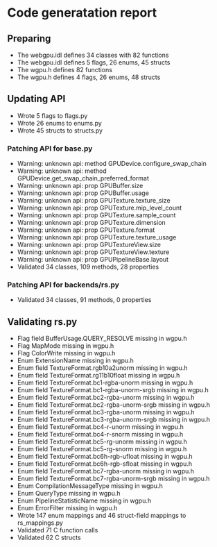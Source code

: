 # Code generatation report
## Preparing
*  The webgpu.idl defines 34 classes with 82 functions
*  The webgpu.idl defines 5 flags, 26 enums, 45 structs
*  The wgpu.h defines 82 functions
*  The wgpu.h defines 4 flags, 26 enums, 48 structs
## Updating API
*  Wrote 5 flags to flags.py
*  Wrote 26 enums to enums.py
*  Wrote 45 structs to structs.py
### Patching API for base.py
*  Warning: unknown api: method GPUDevice.configure_swap_chain
*  Warning: unknown api: method GPUDevice.get_swap_chain_preferred_format
*  Warning: unknown api: prop GPUBuffer.size
*  Warning: unknown api: prop GPUBuffer.usage
*  Warning: unknown api: prop GPUTexture.texture_size
*  Warning: unknown api: prop GPUTexture.mip_level_count
*  Warning: unknown api: prop GPUTexture.sample_count
*  Warning: unknown api: prop GPUTexture.dimension
*  Warning: unknown api: prop GPUTexture.format
*  Warning: unknown api: prop GPUTexture.texture_usage
*  Warning: unknown api: prop GPUTextureView.size
*  Warning: unknown api: prop GPUTextureView.texture
*  Warning: unknown api: prop GPUPipelineBase.layout
*  Validated 34 classes, 109 methods, 28 properties
### Patching API for backends/rs.py
*  Validated 34 classes, 91 methods, 0 properties
## Validating rs.py
*  Flag field BufferUsage.QUERY_RESOLVE missing in wgpu.h
*  Flag MapMode missing in wgpu.h
*  Flag ColorWrite missing in wgpu.h
*  Enum ExtensionName missing in wgpu.h
*  Enum field TextureFormat.rgb10a2unorm missing in wgpu.h
*  Enum field TextureFormat.rg11b10float missing in wgpu.h
*  Enum field TextureFormat.bc1-rgba-unorm missing in wgpu.h
*  Enum field TextureFormat.bc1-rgba-unorm-srgb missing in wgpu.h
*  Enum field TextureFormat.bc2-rgba-unorm missing in wgpu.h
*  Enum field TextureFormat.bc2-rgba-unorm-srgb missing in wgpu.h
*  Enum field TextureFormat.bc3-rgba-unorm missing in wgpu.h
*  Enum field TextureFormat.bc3-rgba-unorm-srgb missing in wgpu.h
*  Enum field TextureFormat.bc4-r-unorm missing in wgpu.h
*  Enum field TextureFormat.bc4-r-snorm missing in wgpu.h
*  Enum field TextureFormat.bc5-rg-unorm missing in wgpu.h
*  Enum field TextureFormat.bc5-rg-snorm missing in wgpu.h
*  Enum field TextureFormat.bc6h-rgb-ufloat missing in wgpu.h
*  Enum field TextureFormat.bc6h-rgb-sfloat missing in wgpu.h
*  Enum field TextureFormat.bc7-rgba-unorm missing in wgpu.h
*  Enum field TextureFormat.bc7-rgba-unorm-srgb missing in wgpu.h
*  Enum CompilationMessageType missing in wgpu.h
*  Enum QueryType missing in wgpu.h
*  Enum PipelineStatisticName missing in wgpu.h
*  Enum ErrorFilter missing in wgpu.h
*  Wrote 147 enum mappings and 46 struct-field mappings to rs_mappings.py
*  Validated 71 C function calls
*  Validated 62 C structs

